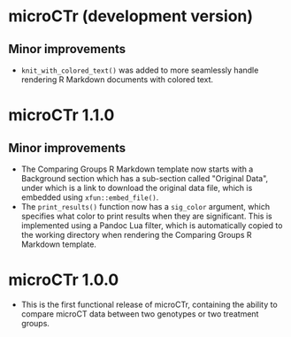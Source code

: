# microCTr (development version)

## Minor improvements

- `knit_with_colored_text()` was added to more seamlessly handle rendering R
  Markdown documents with colored text.

# microCTr 1.1.0

## Minor improvements

- The Comparing Groups R Markdown template now starts with a Background section
  which has a sub-section called "Original Data", under which is a link to
  download the original data file, which is embedded using `xfun::embed_file()`.
- The `print_results()` function now has a `sig_color` argument, which specifies
  what color to print results when they are significant. This is implemented
  using a Pandoc Lua filter, which is automatically copied to the working
  directory when rendering the Comparing Groups R Markdown template.

# microCTr 1.0.0

- This is the first functional release of microCTr, containing the ability to
  compare microCT data between two genotypes or two treatment groups.
